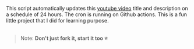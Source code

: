 This script automatically updates this [youtube video](https://youtu.be/I4wRB7NujEY) title and description on a schedule of 24 hours. The cron is running on Github actions. This is a fun little project that I did for learning purpose.
<br/><br/>
> Note: **Don't just fork it, start it too ⭐**
